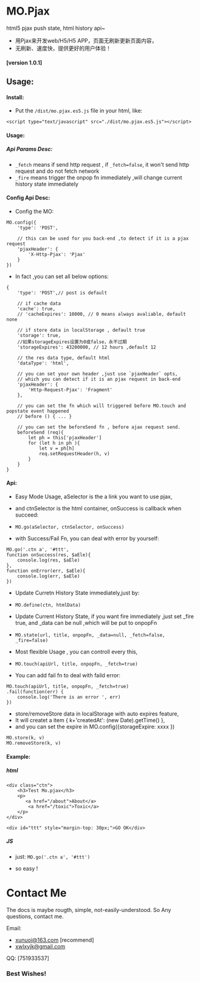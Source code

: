# MO.Pjax
html5 pjax push state, html history api~

* 用Pjax来开发web/H5/H5 APP，页面无刷新更新页面内容， 
* 无刷新、速度快，提供更好的用户体验！

#### [version 1.0.1]



## Usage:


#### Install:

- Put the `/dist/mo.pjax.es5.js` file in your html,
like:
```
<script type="text/javascript" src="./dist/mo.pjax.es5.js"></script>
```


#### Usage:

##### Api Params Desc:

- `_fetch` means if send http request , if `_fetch=false`, it won't send http request and do not fetch network
- `_fire` means trigger the onpop fn immediately ,will change current history state immediately


#### Config Api Desc:

- Config the MO: 
```
MO.config({
    'type': 'POST',
    
    // this can be used for you back-end ,to detect if it is a pjax request
    'pjaxHeader': {
        'X-Http-Pjax': 'Pjax'
    }
})
```

- In fact ,you can set all below options:
```
{
    'type': 'POST',// post is default
    
    // if cache data
    'cache': true,
    // 'cacheExpires': 10000, // 0 means always avaliable, default none
    
    // if store data in localStorage , default true
    'storage': true,
    //如果storageExpires设置为0或false，永不过期
    'storageExpires': 43200000, // 12 hours ,default 12 
    
    // the res data type, default html
    'dataType': 'html',

    // you can set your own header ,just use `pjaxHeader` opts, 
    // which you can detect if it is an pjax request in back-end 
    'pjaxHeader': {
        'Http-Request-Pjax': 'Fragment'
    },

    // you can set the fn which will triggered before MO.touch and popstate event happened
    // before () { ... } 
    
    // you can set the beforeSend fn , before ajax request send.
    beforeSend (req){
        let ph = this['pjaxHeader']
        for (let h in ph ){
            let v = ph[h]
            req.setRequestHeader(h, v)
        }
    }
}
```


#### Api:

- Easy Mode Usage, aSelector is the a link you want to use pjax, 
- and ctnSelector is the html container, onSuccess is callback when succeed:
- `MO.go(aSelector, ctnSelector, onSuccess)`

- with Success/Fail Fn, you can deal with error by yourself: 
```
MO.go('.ctn a', '#ttt', 
function onSuccess(res, $aEle){
    console.log(res, $aEle)
}, 
function onError(err, $aEle){
    console.log(err, $aEle)
})
```

- Update Curretn History State immediately,just by:
- `MO.define(ctn, htmlData)`

- Update Current History State, if you want fire immediately ,just set _fire true, and _data can be null ,which will be put to onpopFn
- `MO.state(url, title, onpopFn, _data=null, _fetch=false, _fire=false)`

- Most flexible Usage , you can controll every this,
- `MO.touch(apiUrl, title, onpopFn, _fetch=true)` 
- You can add fail fn to deal with faild error:
```
MO.touch(apiUrl, title, onpopFn, _fetch=true)
.fail(function(err) {
    console.log('There is an error ', err)
})

```

- store/removeStore data in localStorage with auto expires feature,
- It will createt a item { k+'createdAt': (new Date).getTime() },
- and you can set the expire in MO.config({storageExpire: xxxx })
```
MO.store(k, v)
MO.removeStore(k, v)
```




#### Example:

##### html
```
<div class="ctn">
    <h3>Test Mo.pjax</h3>
    <p>
       <a href="/about">About</a>
        <a href="/toxic">Toxic</a> 
    </p>
</div>

<div id="ttt" style="margin-top: 30px;">GO OK</div>
```

##### JS
- just:
`MO.go('.ctn a', '#ttt')`

- so easy !





# Contact Me

The docs is maybe rougth, simple, not-easily-understood. So Any questions, contact me.

Email: 

* xunuoi@163.com [recommend]
* xwlxyjk@gmail.com



QQ: [751933537]


### Best Wishes!
